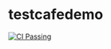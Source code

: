 # testcafedemo

[![CI Passing](https://github.com/phaneendhra2980/testcafedemo/actions/workflows/testcafe-workflow.yml/badge.svg)](https://github.com/phaneendhra2980/testcafedemo/actions/workflows/testcafe-workflow.yml)
